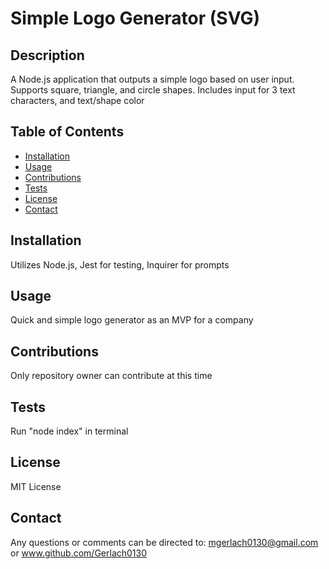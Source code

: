   # Simple Logo Generator (SVG)

  ## Description

  A Node.js application that outputs a simple logo based on user input. Supports square, triangle, and circle shapes. Includes input for 3 text characters, and text/shape color

  ## Table of Contents
  * [Installation](#installation)
  * [Usage](#usage)
  * [Contributions](#contributions)
  * [Tests](#tests)
  * [License](#license)
  * [Contact](#contact)

  
  ## Installation

  Utilizes Node.js, Jest for testing, Inquirer for prompts

  ## Usage

  Quick and simple logo generator as an MVP for a company

  ## Contributions

  Only repository owner can contribute at this time

  ## Tests

  Run "node index" in terminal

  ## License

  MIT License

  ## Contact

  Any questions or comments can be directed to: mgerlach0130@gmail.com or www.github.com/Gerlach0130


